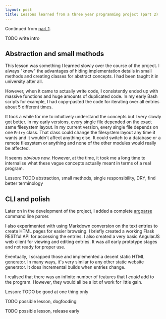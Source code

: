 ```yaml
---
layout: post
title: Lessons learned from a three year programming project (part 2)
---
```


Continued from [part 1](/lessons-learned-from-a-three-year-programming-project-part-1/). 

TODO write intro


## Abstraction and small methods

This lesson was something I learned slowly over the course of the project. I always "knew" the advantages of hiding implementation details in small methods and creating classes for abstract concepts. I had been taught it in university after all. 

However, when it came to actually write code, I consistently ended up with massive functions and huge amounts of duplicated code. In my early Bash scripts for example, I had copy-pasted the code for iterating over all entries about 5 different times. 

It took a while for me to intuitively understand the concepts but I very slowly got better. In my early versions, every single file depended on the exact same filesystem layout. In my current version, every single file depends on one `Entry` class. That class could change the filesystem layout any time it wants and it wouldn't affect anything else. It could switch to a database or a remote filesystem or anything and none of the other modules would really be affected. 

It seems *obvious* now. However, at the time, it took me a long time to internalise what these vague concepts actually meant in terms of a real program. 

Lesson: TODO abstraction, small methods, single responsibility, DRY, find better terminology

## CLI and polish

Later on in the development of the project, I added a complete [argparse](https://docs.python.org/3/library/argparse.html) command line parser. 

I also experimented with using Markdown conversion on the text entries to create HTML pages for easier browsing. I briefly created a working Flask RESTful API for accessing the entries. I also created a very basic AngularJS web client for viewing and editing entries. It was all early prototype stages and not ready for proper use. 

Eventually, I scrapped those and implemented a decent static HTML generator. In many ways, it's very similar to any other static website generator. It does incremental builds when entries change. 

I realised that there was an infinite number of features that I *could* add to the program. However, they would all be a lot of work for little gain. 

Lesson: TODO be good at one thing only



TODO possible lesson, dogfooding 

TODO possible lesson, release early
